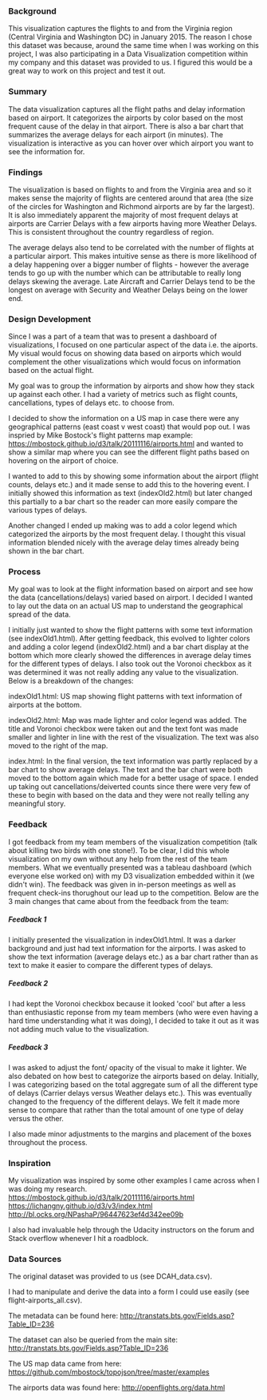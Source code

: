 ### Background

This visualization captures the flights to and from the Virginia region (Central Virginia and Washington DC) in January 2015. The reason I chose this dataset was because, around the same time when I was working on this project, I was also participating in a Data Visualization competition within my company and this dataset was provided to us. I figured this would be a great way to work on this project and test it out.

### Summary

The data visualization captures all the flight paths and delay information based on airport. It categorizes the airports by color based on the most frequent cause of the delay in that airport. There is also a bar chart that summarizes the average delays for each airport (in minutes). The visualization is interactive as you can hover over which airport you want to see the information for.

### Findings

The visualization is based on flights to and from the Virginia area and so it makes sense the majority of flights are centered around that area (the size of the circles for Washington and Richmond airports are by far the largest). It is also immediately apparent the majority of most frequent delays at airports are Carrier Delays with a few airports having more Weather Delays. This is consistent throughout the country regardless of region.

The average delays also tend to be correlated with the number of flights at a particular airport. This makes intuitive sense as there is more likelihood of a delay happening over a bigger number of flights - however the average tends to go up with the number which can be attributable to really long delays skewing the average. Late Aircraft and Carrier Delays tend to be the longest on average with Security and Weather Delays being on the lower end.

### Design Development

Since I was a part of a team that was to present a dashboard of visualizations, I focused on one particular aspect of the data i.e. the aiports. My visual would focus on showing data based on airports which would complement the other visualizations which would focus on information based on the actual flight.

My goal was to group the information by airports and show how they stack up against each other. I had a variety of metrics such as flight counts, cancellations, types of delays etc. to choose from. 

I decided to show the information on a US map in case there were any geographical patterns (east coast v west coast) that would pop out. I was inspried by Mike Bostock's flight patterns map example: <https://mbostock.github.io/d3/talk/20111116/airports.html> 
and wanted to show a similar map where you can see the different flight paths based on hovering on the airport of choice. 

I wanted to add to this by showing some information about the airport (flight counts, delays etc.) and it made sense to add this to the hovering event. I initially showed this information as text (indexOld2.html) but later changed this partially to a bar chart so the reader can more easily compare the various types of delays.

Another changed I ended up making was to add a color legend which categorized the airports by the most frequent delay. I thought this visual information blended nicely with the average delay times already being shown in the bar chart.

### Process

My goal was to look at the flight information based on airport and see how the data (cancellations/delays) varied based on airport. I decided I wanted to lay out the data on an actual US map to understand the geographical spread of the data. 

I initially just wanted to show the flight patterns with some text information (see indexOld1.html). After getting feedback, this evolved to lighter colors and adding a color legend (indexOld2.html) and a bar chart display at the bottom which more clearly showed the differences in average delay times for the different types of delays. I also took out the Voronoi checkbox as it was determined it was not really adding any value to the visualization. Below is a breakdown of the changes:

indexOld1.html: US map showing flight patterns with text information of airports at the bottom.

indexOld2.html: Map was made lighter and color legend was added. The title and Voronoi checkbox were taken out and the text font was made smaller and lighter in line with the rest of the visualization. The text was also moved to the right of the map. 

index.html: In the final version, the text information was partly replaced by a bar chart to show average delays. The text and the bar chart were both moved to the bottom again which made for a better usage of space. I ended up taking out cancellations/deiverted counts since there were very few of these to begin with based on the data and they were not really telling any meaningful story.

### Feedback

I got feedback from my team members of the visualization competition (talk about killing two birds with one stone!). To be clear, I did this whole visualization on my own without any help from the rest of the team members. What we eventually presented was a tableau dashboard (which everyone else worked on) with my D3 visualization embedded within it (we didn't win). The feedback was given in in-person meetings as well as frequent check-ins thorughout our lead up to the competition. Below are the 3 main changes that came about from the feedback from the team: 

##### Feedback 1

I initially presented the visualization in indexOld1.html. It was a darker background and just had text information for the airports. I was asked to show the text information (average delays etc.) as a bar chart rather than as text to make it easier to compare the different types of delays.

##### Feedback 2

I had kept the Voronoi checkbox because it looked 'cool' but after a less than enthusiastic reponse from my team members (who were even having a hard time understanding what it was doing), I decided to take it out as it was not adding much value to the visualization.

##### Feedback 3

I was asked to adjust the font/ opacity of the visual to make it lighter. We also debated on how best to categorize the airports based on delay. Initially, I was categorizing based on the total aggregate sum of all the different type of delays (Carrier delays versus Weather delays etc.). This was eventually changed to the frequency of the different delays. We felt it made more sense to compare that rather than the total amount of one type of delay versus the other.

I also made minor adjustments to the margins and placement of the boxes throughout the process.

### Inspiration

My visualization was inspired by some other examples I came across when I was doing my research.
<https://mbostock.github.io/d3/talk/20111116/airports.html>
<https://lichangny.github.io/d3/v3/index.html>
<http://bl.ocks.org/NPashaP/96447623ef4d342ee09b>

I also had invaluable help through the Udacity instructors on the forum and Stack overflow whenever I hit a roadblock.

### Data Sources

The original dataset was provided to us (see DCAH_data.csv). 

I had to manipulate and derive the data into a form I could use easily (see flight-airports_all.csv).

The metadata can be found here: <http://transtats.bts.gov/Fields.asp?Table_ID=236>

The dataset can also be queried from the main site: <http://transtats.bts.gov/Fields.asp?Table_ID=236>

The US map data came from here: <https://github.com/mbostock/topojson/tree/master/examples> 

The airports data was found here: <http://openflights.org/data.html>